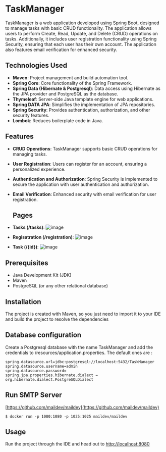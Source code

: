 # TaskManager

TaskManager is a web application developed using Spring Boot, designed to manage tasks with basic CRUD functionality. The application allows users to perform Create, Read, Update, and Delete (CRUD) operations on tasks. Additionally, it includes user registration functionality using Spring Security, ensuring that each user has their own account. The application also features email verification for enhanced security.

## Technologies Used

- **Maven**: Project management and build automation tool.
- **Spring Core**: Core functionality of the Spring Framework.
- **Spring Data (Hibernate & Postgresql)**: Data access using Hibernate as the JPA provider and PostgreSQL as the database.
- **Thymeleaf**: Server-side Java template engine for web applications.
- **Spring DATA JPA**: Simplifies the implementation of JPA repositories.
- **Spring Security**: Provides authentication, authorization, and other security features.
- **Lombok**: Reduces boilerplate code in Java.

## Features

- **CRUD Operations**: TaskManager supports basic CRUD operations for managing tasks.
- **User Registration**: Users can register for an account, ensuring a personalized experience.
- **Authentication and Authorization**: Spring Security is implemented to secure the application with user authentication and authorization.
- **Email Verification**: Enhanced security with email verification for user registration.

  ## Pages
- **Tasks (/tasks)**:
![image](https://github.com/nikitakosh/TaskManager/assets/113053952/40955c65-96b8-40be-809a-ec0ff0fcb3cc)
  
- **Regisatration (/registration)**:
![image](https://github.com/nikitakosh/TaskManager/assets/113053952/d83574a1-1ec2-4c83-a08e-bb510cb676b5)

- **Task (/{id})**:
  ![image](https://github.com/nikitakosh/TaskManager/assets/113053952/0f66e790-9bd6-4f69-b0d5-a2e4dbf77661)

## Prerequisites

- Java Development Kit (JDK)
- Maven
- PostgreSQL (or any other relational database)

## Installation

The project is created with Maven, so you just need to import it to your IDE and build the project to resolve the dependencies

## Database configuration
Create a Postgresql database with the name TaskManager and add the credentials to /resources/application.properties.
The default ones are :
```
spring.datasource.url=jdbc:postgresql://localhost:5432/TaskManager
spring.datasource.username=admin
spring.datasource.password=
spring.jpa.properties.hibernate.dialect = org.hibernate.dialect.PostgreSQLDialect
```

## Run SMTP Server

[https://github.com/maildev/maildev](https://github.com/maildev/maildev)
```
$ docker run -p 1080:1080 -p 1025:1025 maildev/maildev
```

## Usage
Run the project through the IDE and head out to [http://localhost:8080](http://localhost:8080)

